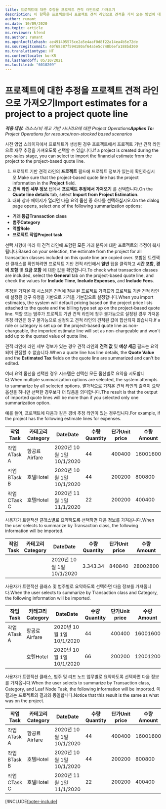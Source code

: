 ```yaml
---
title: 프로젝트에 대한 추정을 프로젝트 견적 라인으로 가져오기
description: 이 항목은 프로젝트에서 프로젝트 견적 라인으로 견적을 가져 오는 방법에 대한 정보를 제공합니다.
author: rumant
ms.date: 10/09/2020
ms.topic: article
ms.reviewer: kfend
ms.author: rumant
ms.openlocfilehash: ae491495575ce2a5e4aaf0d8f22a14ea4b5e72de
ms.sourcegitcommit: 40f68387f594180af64a5e5c748b6efa188bd300
ms.translationtype: HT
ms.contentlocale: ko-KR
ms.lasthandoff: 05/10/2021
ms.locfileid: "6010209"
---
```

# <a name="import-estimates-for-a-project-to-a-project-quote-line"></a><span data-ttu-id="c3c1e-103">프로젝트에 대한 추정을 프로젝트 견적 라인으로 가져오기</span><span class="sxs-lookup"><span data-stu-id="c3c1e-103">Import estimates for a project to a project quote line</span></span>

<span data-ttu-id="c3c1e-104">_**적용 대상:** 리소스/비 재고 기반 시나리오에 대한 Project Operations_</span><span class="sxs-lookup"><span data-stu-id="c3c1e-104">_**Applies To:** Project Operations for resource/non-stocked based scenarios_</span></span>


<span data-ttu-id="c3c1e-105">사전 영업 스테이지에서 프로젝트가 생성된 경우 프로젝트에서 프로젝트 기반 견적 라인으로 재무 추정을 가져오도록 선택할 수 있습니다.</span><span class="sxs-lookup"><span data-stu-id="c3c1e-105">If a project is created during the pre-sales stage, you can select to import the financial estimate from the project to the project-based quote line.</span></span>

1. <span data-ttu-id="c3c1e-106">프로젝트 기반 견적 라인의 **프로젝트** 필드에 프로젝트 정보가 있는지 확인하십시오.</span><span class="sxs-lookup"><span data-stu-id="c3c1e-106">Make sure that the project-based quote line has the project information in the **Project** field.</span></span>
2. <span data-ttu-id="c3c1e-107">**견적 라인 세부 정보** 탭에서 **프로젝트 추정에서 가져오기** 를 선택합니다.</span><span class="sxs-lookup"><span data-stu-id="c3c1e-107">On the **Quote line details** tab, select **Import from Project Estimation**.</span></span>
3. <span data-ttu-id="c3c1e-108">대화 상자 페이지가 열리면 다음 요약 옵션 중 하나를 선택하십시오.</span><span class="sxs-lookup"><span data-stu-id="c3c1e-108">On the dialog page opens, select one of the following summarization options:</span></span>

  - <span data-ttu-id="c3c1e-109">**거래 등급**</span><span class="sxs-lookup"><span data-stu-id="c3c1e-109">**Transaction class**</span></span>
  - <span data-ttu-id="c3c1e-110">**범주**</span><span class="sxs-lookup"><span data-stu-id="c3c1e-110">**Category**</span></span>
  - <span data-ttu-id="c3c1e-111">**역할**</span><span class="sxs-lookup"><span data-stu-id="c3c1e-111">**Role**</span></span> 
  - <span data-ttu-id="c3c1e-112">**프로젝트 작업**</span><span class="sxs-lookup"><span data-stu-id="c3c1e-112">**Project task**</span></span>

<span data-ttu-id="c3c1e-113">선택 사항에 따라 이 견적 라인에 포함된 모든 거래 분류에 대한 프로젝트의 추정이 복사됩니다.</span><span class="sxs-lookup"><span data-stu-id="c3c1e-113">Based on your selection, the estimate from the project for all transaction classes included on this quote line are copied over.</span></span> <span data-ttu-id="c3c1e-114">포함된 트랜잭션 클래스를 확인하려면 프로젝트 기반 견적 라인에서 **일반** 탭을 클릭하고 **시간 포함**, **경비 포함** 및 **요금 포함** 에 대한 값을 확인합니다.</span><span class="sxs-lookup"><span data-stu-id="c3c1e-114">To check what transaction classes are included, select the **General** tab on the project-based quote line, and check the values for **Include Time**, **Include Expenses**, and **Include Fees**.</span></span>

<span data-ttu-id="c3c1e-115">추정을 가져올 때 시스템은 견적에 첨부 된 프로젝트 가격표와 프로젝트 기반 견적 라인에 설정된 청구 유형을 기반으로 가격을 기본값으로 설정합니다.</span><span class="sxs-lookup"><span data-stu-id="c3c1e-115">When you import estimates, the system will default pricing based on the project price lists attached to the quote and the billing type set up on the project-based quote line.</span></span> <span data-ttu-id="c3c1e-116">역할 또는 범주가 프로젝트 기반 견적 라인에 청구 불가능으로 설정된 경우 가져온 추정 라인은 청구 불가능으로 설정되고 견적 라인의 견적된 값에 합산되지 않습니다.</span><span class="sxs-lookup"><span data-stu-id="c3c1e-116">If a role or category is set up on the project-based quote line as non-chargeable, the imported estimate line will set as non-chargeable and won't add up to the quoted value of quote line.</span></span>

<span data-ttu-id="c3c1e-117">견적 라인에 라인 세부 정보가 있는 경우 견적 라인의 **견적 값** 및 **예상 세금** 필드는 요약되며 편집할 수 없습니다.</span><span class="sxs-lookup"><span data-stu-id="c3c1e-117">When a quote line has line details, the **Quote Value** and the **Estimated Tax** fields on the quote line are summarized and can't be edited.</span></span>

<span data-ttu-id="c3c1e-118">여러 요약 옵션을 선택한 경우 시스템은 선택한 모든 옵션별로 요약을 시도합니다.</span><span class="sxs-lookup"><span data-stu-id="c3c1e-118">When multiple summarization options are selected, the system attempts to summarize by all selected options.</span></span> <span data-ttu-id="c3c1e-119">결과적으로 가져온 견적 라인의 출력이 요약 옵션을 하나만 선택한 경우보다 더 많음을 의미합니다.</span><span class="sxs-lookup"><span data-stu-id="c3c1e-119">The result is that the output of imported quote lines will be more than if you selected only one summarization option.</span></span>

<span data-ttu-id="c3c1e-120">예를 들어, 프로젝트에 다음과 같은 경비 추정 라인이 있는 경우입니다.</span><span class="sxs-lookup"><span data-stu-id="c3c1e-120">For example, if the project has the following estimate lines for expenses.</span></span>

| <span data-ttu-id="c3c1e-121">작업</span><span class="sxs-lookup"><span data-stu-id="c3c1e-121">Task</span></span> | <span data-ttu-id="c3c1e-122">카테고리</span><span class="sxs-lookup"><span data-stu-id="c3c1e-122">Category</span></span> | <span data-ttu-id="c3c1e-123">Date</span><span class="sxs-lookup"><span data-stu-id="c3c1e-123">Date</span></span> | <span data-ttu-id="c3c1e-124">수량</span><span class="sxs-lookup"><span data-stu-id="c3c1e-124">Quantity</span></span> | <span data-ttu-id="c3c1e-125">단가</span><span class="sxs-lookup"><span data-stu-id="c3c1e-125">Unit price</span></span> | <span data-ttu-id="c3c1e-126">수량</span><span class="sxs-lookup"><span data-stu-id="c3c1e-126">Amount</span></span> |
| --- | --- | --- | --- | --- | --- |
| <span data-ttu-id="c3c1e-127">작업 A</span><span class="sxs-lookup"><span data-stu-id="c3c1e-127">Task A</span></span> | <span data-ttu-id="c3c1e-128">항공료</span><span class="sxs-lookup"><span data-stu-id="c3c1e-128">Airfare</span></span> | <span data-ttu-id="c3c1e-129">2020년 10월 1일</span><span class="sxs-lookup"><span data-stu-id="c3c1e-129">10/1/2020</span></span> | <span data-ttu-id="c3c1e-130">4</span><span class="sxs-lookup"><span data-stu-id="c3c1e-130">4</span></span> | <span data-ttu-id="c3c1e-131">400</span><span class="sxs-lookup"><span data-stu-id="c3c1e-131">400</span></span> | <span data-ttu-id="c3c1e-132">1600</span><span class="sxs-lookup"><span data-stu-id="c3c1e-132">1600</span></span> |
| <span data-ttu-id="c3c1e-133">작업 B</span><span class="sxs-lookup"><span data-stu-id="c3c1e-133">Task B</span></span> | <span data-ttu-id="c3c1e-134">호텔</span><span class="sxs-lookup"><span data-stu-id="c3c1e-134">Hotel</span></span> | <span data-ttu-id="c3c1e-135">2020년 10월 1일</span><span class="sxs-lookup"><span data-stu-id="c3c1e-135">10/1/2020</span></span> | <span data-ttu-id="c3c1e-136">4</span><span class="sxs-lookup"><span data-stu-id="c3c1e-136">4</span></span> | <span data-ttu-id="c3c1e-137">200</span><span class="sxs-lookup"><span data-stu-id="c3c1e-137">200</span></span> | <span data-ttu-id="c3c1e-138">800</span><span class="sxs-lookup"><span data-stu-id="c3c1e-138">800</span></span> |
| <span data-ttu-id="c3c1e-139">작업 C</span><span class="sxs-lookup"><span data-stu-id="c3c1e-139">Task C</span></span> | <span data-ttu-id="c3c1e-140">호텔</span><span class="sxs-lookup"><span data-stu-id="c3c1e-140">Hotel</span></span> | <span data-ttu-id="c3c1e-141">2020년 11월 1일</span><span class="sxs-lookup"><span data-stu-id="c3c1e-141">11/1/2020</span></span> | <span data-ttu-id="c3c1e-142">2</span><span class="sxs-lookup"><span data-stu-id="c3c1e-142">2</span></span> | <span data-ttu-id="c3c1e-143">200</span><span class="sxs-lookup"><span data-stu-id="c3c1e-143">200</span></span> | <span data-ttu-id="c3c1e-144">400</span><span class="sxs-lookup"><span data-stu-id="c3c1e-144">400</span></span> |

<span data-ttu-id="c3c1e-145">사용자가 트랜잭션 클래스별로 요약하도록 선택하면 다음 정보를 가져옵니다.</span><span class="sxs-lookup"><span data-stu-id="c3c1e-145">When the user selects to summarize by Transaction class, the following information will be imported.</span></span>

| <span data-ttu-id="c3c1e-146">작업</span><span class="sxs-lookup"><span data-stu-id="c3c1e-146">Task</span></span> | <span data-ttu-id="c3c1e-147">카테고리</span><span class="sxs-lookup"><span data-stu-id="c3c1e-147">Category</span></span> | <span data-ttu-id="c3c1e-148">Date</span><span class="sxs-lookup"><span data-stu-id="c3c1e-148">Date</span></span> | <span data-ttu-id="c3c1e-149">수량</span><span class="sxs-lookup"><span data-stu-id="c3c1e-149">Quantity</span></span> | <span data-ttu-id="c3c1e-150">단가</span><span class="sxs-lookup"><span data-stu-id="c3c1e-150">Unit price</span></span> | <span data-ttu-id="c3c1e-151">수량</span><span class="sxs-lookup"><span data-stu-id="c3c1e-151">Amount</span></span> |
| --- | --- | --- | --- | --- | --- |
| | | <span data-ttu-id="c3c1e-152">2020년 10월 1일</span><span class="sxs-lookup"><span data-stu-id="c3c1e-152">10/1/2020</span></span> | <span data-ttu-id="c3c1e-153">3.34</span><span class="sxs-lookup"><span data-stu-id="c3c1e-153">3.34</span></span> | <span data-ttu-id="c3c1e-154">840</span><span class="sxs-lookup"><span data-stu-id="c3c1e-154">840</span></span> | <span data-ttu-id="c3c1e-155">2800</span><span class="sxs-lookup"><span data-stu-id="c3c1e-155">2800</span></span> |

<span data-ttu-id="c3c1e-156">사용자가 트랜잭션 클래스 및 범주별로 요약하도록 선택하면 다음 정보를 가져옵니다.</span><span class="sxs-lookup"><span data-stu-id="c3c1e-156">When the user selects to summarize by Transaction class and Category, the following information will be imported.</span></span>

| <span data-ttu-id="c3c1e-157">작업</span><span class="sxs-lookup"><span data-stu-id="c3c1e-157">Task</span></span> | <span data-ttu-id="c3c1e-158">카테고리</span><span class="sxs-lookup"><span data-stu-id="c3c1e-158">Category</span></span> | <span data-ttu-id="c3c1e-159">Date</span><span class="sxs-lookup"><span data-stu-id="c3c1e-159">Date</span></span> | <span data-ttu-id="c3c1e-160">수량</span><span class="sxs-lookup"><span data-stu-id="c3c1e-160">Quantity</span></span> | <span data-ttu-id="c3c1e-161">단가</span><span class="sxs-lookup"><span data-stu-id="c3c1e-161">Unit price</span></span> | <span data-ttu-id="c3c1e-162">수량</span><span class="sxs-lookup"><span data-stu-id="c3c1e-162">Amount</span></span> |
| --- | --- | --- | --- | --- | --- |
| <span data-ttu-id="c3c1e-163">작업 A</span><span class="sxs-lookup"><span data-stu-id="c3c1e-163">Task A</span></span> | <span data-ttu-id="c3c1e-164">항공료</span><span class="sxs-lookup"><span data-stu-id="c3c1e-164">Airfare</span></span> | <span data-ttu-id="c3c1e-165">2020년 10월 1일</span><span class="sxs-lookup"><span data-stu-id="c3c1e-165">10/1/2020</span></span> | <span data-ttu-id="c3c1e-166">4</span><span class="sxs-lookup"><span data-stu-id="c3c1e-166">4</span></span> | <span data-ttu-id="c3c1e-167">400</span><span class="sxs-lookup"><span data-stu-id="c3c1e-167">400</span></span> | <span data-ttu-id="c3c1e-168">1600</span><span class="sxs-lookup"><span data-stu-id="c3c1e-168">1600</span></span> |
| | <span data-ttu-id="c3c1e-169">호텔</span><span class="sxs-lookup"><span data-stu-id="c3c1e-169">Hotel</span></span> | <span data-ttu-id="c3c1e-170">2020년 10월 1일</span><span class="sxs-lookup"><span data-stu-id="c3c1e-170">10/1/2020</span></span> | <span data-ttu-id="c3c1e-171">6</span><span class="sxs-lookup"><span data-stu-id="c3c1e-171">6</span></span> | <span data-ttu-id="c3c1e-172">200</span><span class="sxs-lookup"><span data-stu-id="c3c1e-172">200</span></span> | <span data-ttu-id="c3c1e-173">1200</span><span class="sxs-lookup"><span data-stu-id="c3c1e-173">1200</span></span> |

<span data-ttu-id="c3c1e-174">사용자가 트랜잭션 클래스, 범주 및 리프 노드 업무별로 요약하도록 선택하면 다음 정보를 가져옵니다.</span><span class="sxs-lookup"><span data-stu-id="c3c1e-174">When the user selects to summarize by Transaction class, Category, and Leaf Node Task, the following information will be imported.</span></span> <span data-ttu-id="c3c1e-175">이 결과는 프로젝트의 결과와 동일합니다.</span><span class="sxs-lookup"><span data-stu-id="c3c1e-175">Notice that this result is the same as what was on the project.</span></span>

| <span data-ttu-id="c3c1e-176">작업</span><span class="sxs-lookup"><span data-stu-id="c3c1e-176">Task</span></span> | <span data-ttu-id="c3c1e-177">카테고리</span><span class="sxs-lookup"><span data-stu-id="c3c1e-177">Category</span></span> | <span data-ttu-id="c3c1e-178">Date</span><span class="sxs-lookup"><span data-stu-id="c3c1e-178">Date</span></span> | <span data-ttu-id="c3c1e-179">수량</span><span class="sxs-lookup"><span data-stu-id="c3c1e-179">Quantity</span></span> | <span data-ttu-id="c3c1e-180">단가</span><span class="sxs-lookup"><span data-stu-id="c3c1e-180">Unit price</span></span> | <span data-ttu-id="c3c1e-181">수량</span><span class="sxs-lookup"><span data-stu-id="c3c1e-181">Amount</span></span> |
| --- | --- | --- | --- | --- | --- |
| <span data-ttu-id="c3c1e-182">작업 A</span><span class="sxs-lookup"><span data-stu-id="c3c1e-182">Task A</span></span> | <span data-ttu-id="c3c1e-183">항공료</span><span class="sxs-lookup"><span data-stu-id="c3c1e-183">Airfare</span></span> | <span data-ttu-id="c3c1e-184">2020년 10월 1일</span><span class="sxs-lookup"><span data-stu-id="c3c1e-184">10/1/2020</span></span> | <span data-ttu-id="c3c1e-185">4</span><span class="sxs-lookup"><span data-stu-id="c3c1e-185">4</span></span> | <span data-ttu-id="c3c1e-186">400</span><span class="sxs-lookup"><span data-stu-id="c3c1e-186">400</span></span> | <span data-ttu-id="c3c1e-187">1600</span><span class="sxs-lookup"><span data-stu-id="c3c1e-187">1600</span></span> |
| <span data-ttu-id="c3c1e-188">작업 B</span><span class="sxs-lookup"><span data-stu-id="c3c1e-188">Task B</span></span> | <span data-ttu-id="c3c1e-189">호텔</span><span class="sxs-lookup"><span data-stu-id="c3c1e-189">Hotel</span></span> | <span data-ttu-id="c3c1e-190">2020년 10월 1일</span><span class="sxs-lookup"><span data-stu-id="c3c1e-190">10/1/2020</span></span> | <span data-ttu-id="c3c1e-191">4</span><span class="sxs-lookup"><span data-stu-id="c3c1e-191">4</span></span> | <span data-ttu-id="c3c1e-192">200</span><span class="sxs-lookup"><span data-stu-id="c3c1e-192">200</span></span> | <span data-ttu-id="c3c1e-193">800</span><span class="sxs-lookup"><span data-stu-id="c3c1e-193">800</span></span> |
| <span data-ttu-id="c3c1e-194">작업 C</span><span class="sxs-lookup"><span data-stu-id="c3c1e-194">Task C</span></span> | <span data-ttu-id="c3c1e-195">호텔</span><span class="sxs-lookup"><span data-stu-id="c3c1e-195">Hotel</span></span> | <span data-ttu-id="c3c1e-196">2020년 11월 1일</span><span class="sxs-lookup"><span data-stu-id="c3c1e-196">11/1/2020</span></span> | <span data-ttu-id="c3c1e-197">2</span><span class="sxs-lookup"><span data-stu-id="c3c1e-197">2</span></span> | <span data-ttu-id="c3c1e-198">200</span><span class="sxs-lookup"><span data-stu-id="c3c1e-198">200</span></span> | <span data-ttu-id="c3c1e-199">400</span><span class="sxs-lookup"><span data-stu-id="c3c1e-199">400</span></span> |


[!INCLUDE[footer-include](../includes/footer-banner.md)]
